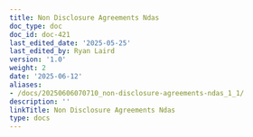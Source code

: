 ```yaml
---
title: Non Disclosure Agreements Ndas
doc_type: doc
doc_id: doc-421
last_edited_date: '2025-05-25'
last_edited_by: Ryan Laird
version: '1.0'
weight: 2
date: '2025-06-12'
aliases:
- /docs/20250606070710_non-disclosure-agreements-ndas_1_1/
description: ''
linkTitle: Non Disclosure Agreements Ndas
type: docs
---
```


